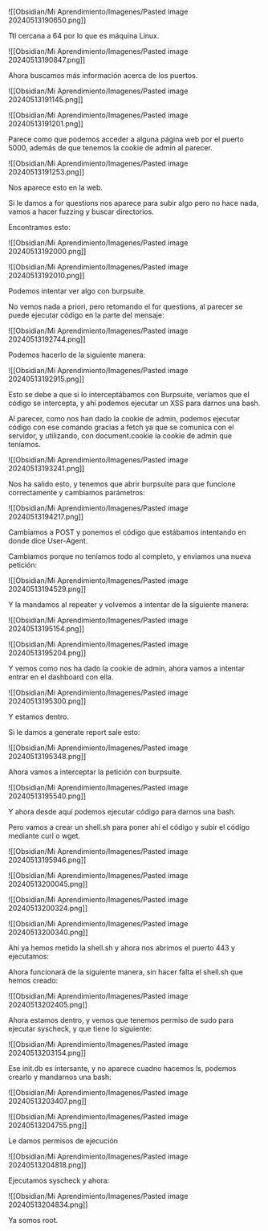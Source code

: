 
![[Obsidian/Mi Aprendimiento/Imagenes/Pasted image 20240513190650.png]]

Ttl cercana a 64 por lo que es máquina Linux.

![[Obsidian/Mi Aprendimiento/Imagenes/Pasted image 20240513190847.png]]

Ahora buscamos más información acerca de los puertos.

![[Obsidian/Mi Aprendimiento/Imagenes/Pasted image 20240513191145.png]]

![[Obsidian/Mi Aprendimiento/Imagenes/Pasted image 20240513191201.png]]

Parece como que podemos acceder a alguna página web por el puerto 5000, además de que tenemos la cookie de admin al parecer.

![[Obsidian/Mi Aprendimiento/Imagenes/Pasted image 20240513191253.png]]

Nos aparece esto en la web.

Si le damos a for questions nos aparece para subir algo pero no hace nada, vamos a hacer fuzzing y buscar directorios.

Encontramos esto:

![[Obsidian/Mi Aprendimiento/Imagenes/Pasted image 20240513192000.png]]

![[Obsidian/Mi Aprendimiento/Imagenes/Pasted image 20240513192010.png]]


Podemos intentar ver algo con burpsuite.

No vemos nada a priori, pero retomando el for questions, al parecer se puede ejecutar código en la parte del mensaje:

![[Obsidian/Mi Aprendimiento/Imagenes/Pasted image 20240513192744.png]]

Podemos hacerlo de la siguiente manera:


![[Obsidian/Mi Aprendimiento/Imagenes/Pasted image 20240513192915.png]]

Esto se debe a que si lo interceptábamos con Burpsuite, veríamos que el código se intercepta, y ahí podemos ejecutar un XSS para darnos una bash.

Al parecer, como nos han dado la cookie de admin, podemos ejecutar código con ese comando gracias a fetch ya que se comunica con el servidor, y utilizando, con document.cookie la cookie de admin que teníamos.

![[Obsidian/Mi Aprendimiento/Imagenes/Pasted image 20240513193241.png]]

Nos ha salido esto, y tenemos que abrir burpsuite para que funcione correctamente y cambiamos parámetros:

![[Obsidian/Mi Aprendimiento/Imagenes/Pasted image 20240513194217.png]]

Cambiamos a POST y ponemos el código que estábamos intentando en donde dice User-Agent.

Cambiamos porque no teníamos todo al completo, y enviamos una nueva petición:

![[Obsidian/Mi Aprendimiento/Imagenes/Pasted image 20240513194529.png]]

Y la mandamos al repeater y volvemos a intentar de la siguiente manera:


![[Obsidian/Mi Aprendimiento/Imagenes/Pasted image 20240513195154.png]]


![[Obsidian/Mi Aprendimiento/Imagenes/Pasted image 20240513195204.png]]

Y vemos como nos ha dado la cookie de admin, ahora vamos a intentar entrar en el dashboard con ella.

![[Obsidian/Mi Aprendimiento/Imagenes/Pasted image 20240513195300.png]]

Y estamos dentro.

Si le damos a generate report sale esto:

![[Obsidian/Mi Aprendimiento/Imagenes/Pasted image 20240513195348.png]]


Ahora vamos a interceptar la petición con burpsuite.

![[Obsidian/Mi Aprendimiento/Imagenes/Pasted image 20240513195540.png]]

Y ahora desde aquí podemos ejecutar código para darnos una bash.

Pero vamos a crear un shell.sh para poner ahí el código y subir el código mediante curl o wget.

![[Obsidian/Mi Aprendimiento/Imagenes/Pasted image 20240513195946.png]]


![[Obsidian/Mi Aprendimiento/Imagenes/Pasted image 20240513200045.png]]


![[Obsidian/Mi Aprendimiento/Imagenes/Pasted image 20240513200324.png]]

![[Obsidian/Mi Aprendimiento/Imagenes/Pasted image 20240513200340.png]]

Ahí ya hemos metido la shell.sh y ahora nos abrimos el puerto 443 y ejecutamos:

Ahora funcionará de la siguiente manera, sin hacer falta el shell.sh que hemos creado:

![[Obsidian/Mi Aprendimiento/Imagenes/Pasted image 20240513202405.png]]

Ahora estamos dentro, y vemos que tenemos permiso de sudo para ejecutar syscheck, y que tiene lo siguiente:

![[Obsidian/Mi Aprendimiento/Imagenes/Pasted image 20240513203154.png]]

Ese init.db es intersante, y no aparece cuadno hacemos ls, podemos crearlo y mandarnos una bash:

![[Obsidian/Mi Aprendimiento/Imagenes/Pasted image 20240513203407.png]]

![[Obsidian/Mi Aprendimiento/Imagenes/Pasted image 20240513204755.png]]

Le damos permisos de ejecución

![[Obsidian/Mi Aprendimiento/Imagenes/Pasted image 20240513204818.png]]

Ejecutamos syscheck y ahora:

![[Obsidian/Mi Aprendimiento/Imagenes/Pasted image 20240513204834.png]]

Ya somos root.






